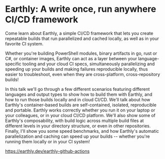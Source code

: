 # Earthly: A write once, run anywhere CI/CD framework

Come learn about Earthly, a simple CI/CD framework that lets you create repeatable builds that run parallelized and cached locally, as well as in your favorite CI system.

Whether you're building PowerShell modules, binary artifacts in go, rust or C#, or container images, Earthly can act as a layer between your language-specific tooling and your cloud CI specs, simultaneously parallelizing and speeding up your builds and making failures reproducible locally, thus easier to troubleshoot, even when they are cross-platform, cross-repository builds!

In this talk we'll go through a few different scenarios featuring different languages and output types to show how to build them with Earthly, and how to run those builds locally and in cloud CI/CD. We'll talk about how Earthly's container-based builds are self-contained, isolated, reproducible and portable. Earthly works correctly whether you run it on your laptop or your colleagues, or in your cloud CI/CD platform. We'll also show some of Earthly's composability, with build logic across multiple build files at different levels in your directory structure, or even in other repositories. Finally, I'll show you some speed benchmarks, and how Earthly's automatic parallelization and caching can speed up your builds -- whether you're running them locally or in your CI system!

https://earthly.dev/earthly-github-actions
